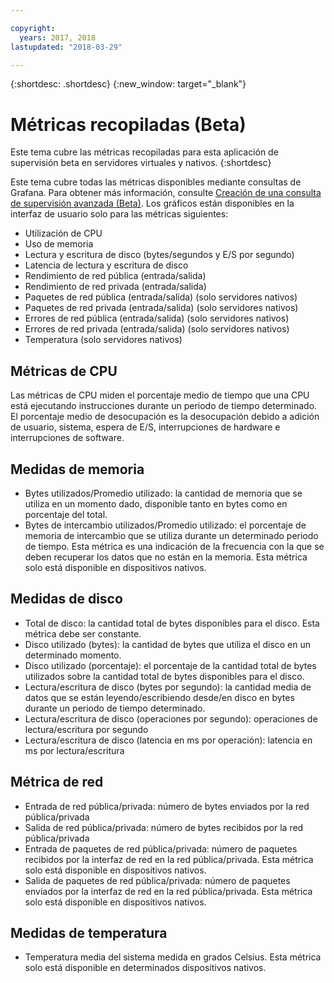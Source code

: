 ```yaml
---

copyright:
  years: 2017, 2018
lastupdated: "2018-03-29"

---
```


{:shortdesc: .shortdesc}
{:new_window: target="_blank"}

# Métricas recopiladas (Beta)
Este tema cubre las métricas recopiladas para esta aplicación de supervisión beta en servidores virtuales y nativos.
{:shortdesc}

Este tema cubre todas las métricas disponibles mediante consultas de Grafana. Para obtener más información, consulte [Creación de una consulta de supervisión avanzada (Beta)](advanced_query.html). Los gráficos están disponibles en la interfaz de usuario solo para las métricas siguientes:
* Utilización de CPU
* Uso de memoria
* Lectura y escritura de disco (bytes/segundos y E/S por segundo)
* Latencia de lectura y escritura de disco
* Rendimiento de red pública (entrada/salida)
* Rendimiento de red privada (entrada/salida)
* Paquetes de red pública (entrada/salida) (solo servidores nativos)
* Paquetes de red privada (entrada/salida) (solo servidores nativos)
* Errores de red pública (entrada/salida) (solo servidores nativos)
* Errores de red privada (entrada/salida) (solo servidores nativos)
* Temperatura (solo servidores nativos)


## Métricas de CPU
  Las métricas de CPU miden el porcentaje medio de tiempo que una CPU está ejecutando instrucciones durante un periodo de tiempo determinado. El porcentaje medio de desocupación es la desocupación debido a adición de usuario, sistema, espera de E/S, interrupciones de hardware e interrupciones de software.

## Medidas de memoria
* Bytes utilizados/Promedio utilizado: la cantidad de memoria que se utiliza en un momento dado, disponible tanto en bytes como en porcentaje del total.
* Bytes de intercambio utilizados/Promedio utilizado: el porcentaje de memoria de intercambio que se utiliza durante un determinado periodo de tiempo. Esta métrica es una indicación de la frecuencia con la que se deben recuperar los datos que no están en la memoria. Esta métrica solo está disponible en dispositivos nativos.
  
## Medidas de disco

* Total de disco: la cantidad total de bytes disponibles para el disco. Esta métrica debe ser constante.
* Disco utilizado (bytes): la cantidad de bytes que utiliza el disco en un determinado momento.
* Disco utilizado (porcentaje): el porcentaje de la cantidad total de bytes utilizados sobre la cantidad total de bytes disponibles para el disco.
* Lectura/escritura de disco (bytes por segundo): la cantidad media de datos que se están leyendo/escribiendo desde/en disco en bytes durante un periodo de tiempo determinado.
* Lectura/escritura de disco (operaciones por segundo): operaciones de lectura/escritura por segundo
* Lectura/escritura de disco (latencia en ms por operación): latencia en ms por lectura/escritura

## Métrica de red

 * Entrada de red pública/privada: número de bytes enviados por la red pública/privada
* Salida de red pública/privada: número de bytes recibidos por la red pública/privada
* Entrada de paquetes de red pública/privada: número de paquetes recibidos por la interfaz de red en la red pública/privada. Esta métrica solo está disponible en dispositivos nativos.
* Salida de paquetes de red pública/privada: número de paquetes enviados por la interfaz de red en la red pública/privada. Esta métrica solo está disponible en dispositivos nativos.

## Medidas de temperatura
* Temperatura media del sistema medida en grados Celsius. Esta métrica solo está disponible en determinados dispositivos nativos.




